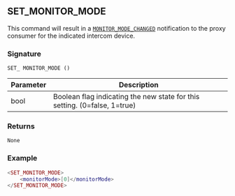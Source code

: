 ## SET\_MONITOR\_MODE

This command will result in a [`MONITOR_MODE_CHANGED`][1] notification to the proxy consumer for the indicated intercom device.


### Signature

`SET_ MONITOR_MODE ()`


| Parameter | Description |
| --- | --- |
| bool | Boolean flag indicating the new state for this setting. (0=false, 1=true) |


### Returns

`None`


### Example

```lua
<SET_MONITOR_MODE>
    <monitorMode>[0]</monitorMode>
</SET_MONITOR_MODE>
```

[1]:	https://snap-one.github.io/docs-driverworks-proxyprotocol/#intercom-state-notifications-monitor_mode_changed